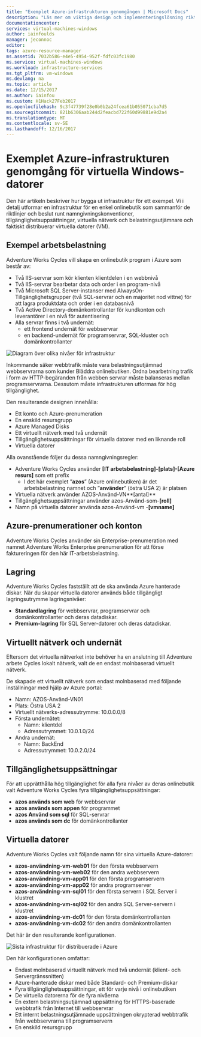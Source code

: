 ```yaml
---
title: "Exemplet Azure-infrastrukturen genomgången | Microsoft Docs"
description: "Läs mer om viktiga design och implementeringslösning riktlinjer för att distribuera en exempel-infrastruktur i Azure."
documentationcenter: 
services: virtual-machines-windows
author: iainfoulds
manager: jeconnoc
editor: 
tags: azure-resource-manager
ms.assetid: 7032b586-e4e5-4954-952f-fdfc03fc1980
ms.service: virtual-machines-windows
ms.workload: infrastructure-services
ms.tgt_pltfrm: vm-windows
ms.devlang: na
ms.topic: article
ms.date: 12/15/2017
ms.author: iainfou
ms.custom: H1Hack27Feb2017
ms.openlocfilehash: 9c3f47739f28e0b0b2a24fcea61b055071cba7d5
ms.sourcegitcommit: 821b6306aab244d2feacbd722f60d99881e9d2a4
ms.translationtype: MT
ms.contentlocale: sv-SE
ms.lasthandoff: 12/16/2017
---
```

# <a name="example-azure-infrastructure-walkthrough-for-windows-vms"></a>Exemplet Azure-infrastrukturen genomgång för virtuella Windows-datorer
Den här artikeln beskriver hur bygga ut infrastruktur för ett exempel. Vi i detalj utformar en infrastruktur för en enkel onlinebutik som sammanför de riktlinjer och beslut runt namngivningskonventioner, tillgänglighetsuppsättningar, virtuella nätverk och belastningsutjämnare och faktiskt distribuerar virtuella datorer (VM).

## <a name="example-workload"></a>Exempel arbetsbelastning
Adventure Works Cycles vill skapa en onlinebutik program i Azure som består av:

* Två IIS-servrar som kör klienten klientdelen i en webbnivå
* Två IIS-servrar bearbetar data och order i en program-nivå
* Två Microsoft SQL Server-instanser med AlwaysOn-Tillgänglighetsgrupper (två SQL-servrar och en majoritet nod vittne) för att lagra produktdata och order i en databasnivå
* Två Active Directory-domänkontrollanter för kundkonton och leverantörer i en nivå för autentisering
* Alla servrar finns i två undernät:
  * ett frontend undernät för webbservrar 
  * en backend-undernät för programservrar, SQL-kluster och domänkontrollanter

![Diagram över olika nivåer för infrastruktur](./media/infrastructure-example/example-tiers.png)

Inkommande säker webbtrafik måste vara belastningsutjämnad webbservrarna som kunder Bläddra onlinebutiken. Ordna bearbetning trafik i form av HTTP-begäranden från webben servrar måste balanseras mellan programservrarna. Dessutom måste infrastrukturen utformas för hög tillgänglighet.

Den resulterande designen innehålla:

* Ett konto och Azure-prenumeration
* En enskild resursgrupp
* Azure Managed Disks
* Ett virtuellt nätverk med två undernät
* Tillgänglighetsuppsättningar för virtuella datorer med en liknande roll
* Virtuella datorer

Alla ovanstående följer du dessa namngivningsregler:

* Adventure Works Cycles använder **[IT arbetsbelastning]-[plats]-[Azure resurs]** som ett prefix
  * I det här exemplet ”**azos**” (Azure onlinebutiken) är det arbetsbelastning namnet och ”**använder**” (östra USA 2) är platsen
* Virtuella nätverk använder AZOS-Använd-VN**[antal]**
* Tillgänglighetsuppsättningar använder azos-Använd-som-**[roll]**
* Namn på virtuella datorer använda azos-Använd-vm -**[vmname]**

## <a name="azure-subscriptions-and-accounts"></a>Azure-prenumerationer och konton
Adventure Works Cycles använder sin Enterprise-prenumeration med namnet Adventure Works Enterprise prenumeration för att förse faktureringen för den här IT-arbetsbelastning.

## <a name="storage"></a>Lagring
Adventure Works Cycles fastställt att de ska använda Azure hanterade diskar. När du skapar virtuella datorer används både tillgängligt lagringsutrymme lagringsnivåer:

* **Standardlagring** för webbservrar, programservrar och domänkontrollanter och deras datadiskar.
* **Premium-lagring** för SQL Server-datorer och deras datadiskar.

## <a name="virtual-network-and-subnets"></a>Virtuellt nätverk och undernät
Eftersom det virtuella nätverket inte behöver ha en anslutning till Adventure arbete Cycles lokalt nätverk, valt de en endast molnbaserad virtuellt nätverk.

De skapade ett virtuellt nätverk som endast molnbaserad med följande inställningar med hjälp av Azure portal:

* Namn: AZOS-Använd-VN01
* Plats: Östra USA 2
* Virtuellt nätverks-adressutrymme: 10.0.0.0/8
* Första undernätet:
  * Namn: klientdel
  * Adressutrymmet: 10.0.1.0/24
* Andra undernät:
  * Namn: BackEnd
  * Adressutrymmet: 10.0.2.0/24

## <a name="availability-sets"></a>Tillgänglighetsuppsättningar
För att upprätthålla hög tillgänglighet för alla fyra nivåer av deras onlinebutik valt Adventure Works Cycles fyra tillgänglighetsuppsättningar:

* **azos används som web** för webbservrar
* **azos används som appen** för programmet
* **azos Använd som sql** för SQL-servrar
* **azos används som dc** för domänkontrollanter

## <a name="virtual-machines"></a>Virtuella datorer
Adventure Works Cycles valt följande namn för sina virtuella Azure-datorer:

* **azos-användning-vm-web01** för den första webbservern
* **azos-användning-vm-web02** för den andra webbservern
* **azos-användning-vm-app01** för den första programservern
* **azos-användning-vm-app02** för andra programserver
* **azos-användning-vm-sql01** för den första servern i SQL Server i klustret
* **azos-användning-vm-sql02** för den andra SQL Server-servern i klustret
* **azos-användning-vm-dc01** för den första domänkontrollanten
* **azos-användning-vm-dc02** för den andra domänkontrollanten

Det här är den resulterande konfigurationen.

![Sista infrastruktur för distribuerade i Azure](./media/infrastructure-example/example-config.png)

Den här konfigurationen omfattar:

* Endast molnbaserad virtuellt nätverk med två undernät (klient- och Servergränssnitten)
* Azure-hanterade diskar med både Standard- och Premium-diskar
* Fyra tillgänglighetsuppsättningar, ett för varje nivå i onlinebutiken
* De virtuella datorerna för de fyra nivåerna
* En extern belastningsutjämnad uppsättning för HTTPS-baserade webbtrafik från Internet till webbservrar
* Ett internt belastningsutjämnade uppsättningen okrypterad webbtrafik från webbservrarna till programservern
* En enskild resursgrupp
